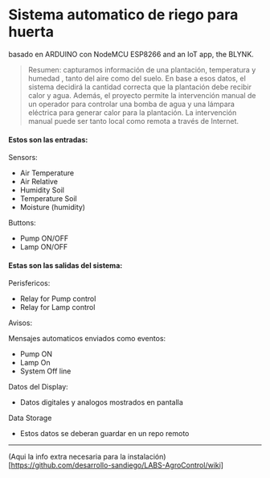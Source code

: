 # Sistema automatico de riego para huerta
 basado en ARDUINO con NodeMCU ESP8266 and an IoT app, the BLYNK.


> Resumen: 
capturamos información de una plantación, temperatura y humedad , tanto del aire como del suelo. 
En base a esos datos, el sistema decidirá la cantidad correcta que la plantación debe recibir calor y agua. 
Además, el proyecto permite la intervención manual de un operador para controlar una bomba de agua y una lámpara eléctrica para generar calor para la plantación. 
La intervención manual puede ser tanto local como remota a través de Internet.
#### Estos son las entradas:

Sensors:

 - Air Temperature
 - Air Relative 
 - Humidity Soil 
 - Temperature Soil 
 - Moisture (humidity)


Buttons:

- Pump ON/OFF
- Lamp ON/OFF


#### Estas son las salidas del sistema:

Perisfericos:
  
- Relay for Pump control
- Relay for Lamp control



Avisos:
  
Mensajes automaticos enviados como eventos:
    
- Pump ON
- Lamp On
- System Off line
    
    
    
Datos del Display:

- Datos digitales y analogos mostrados en pantalla
  


Data Storage
  
- Estos datos se deberan guardar en un repo remoto
 
***

(Aqui la info extra necesaria para la instalación)[https://github.com/desarrollo-sandiego/LABS-AgroControl/wiki]
